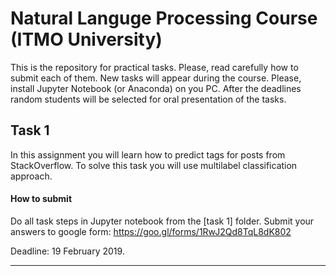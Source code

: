 # Natural Languge Processing Course (ITMO University)

This is the repository for practical tasks. Please, read carefully how to submit each of them. New tasks will appear during the course.
Please, install Jupyter Notebook (or Anaconda) on you PC.
After the deadlines random students will be selected for oral presentation of the tasks.

## Task 1

In this assignment you will learn how to predict tags for posts from StackOverflow. To solve this task you will use multilabel classification approach.

#### How to submit
Do all task steps in Jupyter notebook from the [task 1] folder.
Submit your answers to google form: https://goo.gl/forms/1RwJ2Qd8TqL8dK802

Deadline: 19 February 2019.

---